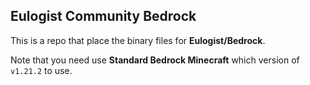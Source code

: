## Eulogist Community Bedrock

This is a repo that place the binary files for **Eulogist/Bedrock**.

Note that you need use **Standard Bedrock Minecraft** which version of `v1.21.2` to use.